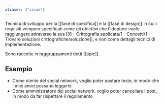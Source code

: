 ```yaml
---
aliases: ["issue"]
---
```


Tecnica di sviluppo per la [[fase di specifica]] e la [[fase di design]] in cui i requisiti vengono specificati come gli obiettivi che l'ideatore vuole raggiungere attraverso la sua [[8 - Crittografia applicata/1 - Concetti/1 - Trovare soluzioni crittografiche/soluzione]], e non come dettagli tecnici di implementazione.

Sono raccolte in raggruppamenti detti [[epic]].

## Esempio

- Come utente del social network, voglio poter postare testo, in modo che i miei amici possano leggerlo
- Come amministratore del social network, voglio poter cancellare i post, in modo da far rispettare il regolamento
